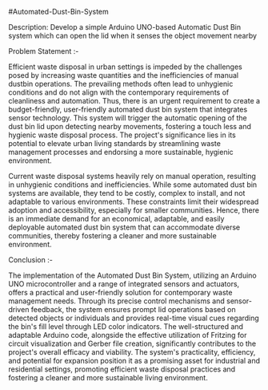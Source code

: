 #Automated-Dust-Bin-System

Description: Develop a simple Arduino UNO-based Automatic Dust Bin system which can open the lid when it senses the object movement nearby


Problem Statement :-

Efficient waste disposal in urban settings is impeded by the challenges posed by increasing waste quantities and the inefficiencies of manual dustbin operations. The prevailing methods often lead to unhygienic conditions and do not align with the contemporary requirements of cleanliness and automation. Thus, there is an urgent requirement to create a budget-friendly, user-friendly automated dust bin system that integrates sensor technology. This system will trigger the automatic opening of the dust bin lid upon detecting nearby movements, fostering a touch less and hygienic waste disposal process. The project's significance lies in its potential to elevate urban living standards by streamlining waste management processes and endorsing a more sustainable, hygienic environment.

Current waste disposal systems heavily rely on manual operation, resulting in unhygienic conditions and inefficiencies. While some automated dust bin systems are available, they tend to be costly, complex to install, and not adaptable to various environments. These constraints limit their widespread adoption and accessibility, especially for smaller communities. Hence, there is an immediate demand for an economical, adaptable, and easily deployable automated dust bin system that can accommodate diverse communities, thereby fostering a cleaner and more sustainable environment.


 Conclusion :-
 
The implementation of the Automated Dust Bin System, utilizing an Arduino UNO microcontroller and a range of integrated sensors and actuators, offers a practical and user-friendly solution for contemporary waste management needs. Through its precise control mechanisms and sensor-driven feedback, the system ensures prompt lid operations based on detected objects or individuals and provides real-time visual cues regarding the bin's fill level through LED color indicators. The well-structured and adaptable Arduino code, alongside the effective utilization of Fritzing for circuit visualization and Gerber file creation, significantly contributes to the project's overall efficacy and viability. The system's practicality, efficiency, and potential for expansion position it as a promising asset for industrial and residential settings, promoting efficient waste disposal practices and fostering a cleaner and more sustainable living environment.
